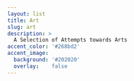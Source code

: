 ```yaml
---
layout: list
title: Art
slug: art
description: >
  A Selection of Attempts towards Arts
accent_color: '#268bd2'
accent_image:
  background: '#202020'
  overlay:    false
---
```

